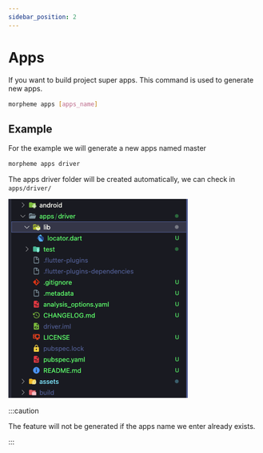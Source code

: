 ```yaml
---
sidebar_position: 2
---
```


# Apps

If you want to build project super apps. This command is used to generate new apps.

```bash
morpheme apps [apps_name]
```

## Example

For the example we will generate a new apps named master

```bash
morpheme apps driver
```

The apps driver folder will be created automatically, we can check in `apps/driver/`

![File generated](../../../static/img/generate/apps/driver_apps.png)

:::caution

The feature will not be generated if the apps name we enter already exists.

:::
